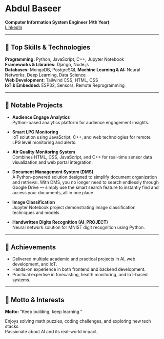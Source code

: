 # Abdul Baseer

**Computer Information System Engineer (4th Year)**  
[LinkedIn](https://www.linkedin.com/in/abdubaseer786)

---

## 💼 Top Skills & Technologies
**Programming:** Python, JavaScript, C++, Jupyter Notebook  
**Frameworks & Libraries:** Django, Node.js  
**Databases:** MongoDB, PostgreSQL 
**Machine Learning & AI:** Neural Networks, Deep Learning, Data Science  
**Web Development:** Tailwind CSS, HTML, CSS  
**IoT & Embedded:** ESP32, Sensors, Remote Reprogramming  

---

## 🌟 Notable Projects

- **Audience Engage Analytics**  
  Python-based analytics platform for audience engagement insights.

- **Smart LPG Monitoring**  
  IoT solution using JavaScript, C++, and web technologies for remote LPG level monitoring and alerts.


- **Air Quality Monitoring System**  
  Combines HTML, CSS, JavaScript, and C++ for real-time sensor data visualization and web portal integration.

- **Document Management System (DMS)**  
  A Python-powered solution designed to simplify document organization and retrieval. With DMS, you no longer need to search endlessly through Google Drive — simply use the    smart search feature to instantly find and access your documents, all in one place.

- **Image Classification**  
  Jupyter Notebook project demonstrating image classification techniques and models.

- **Handwritten Digits Recognition (AI_PROJECT)**  
  Neural network solution for MNIST digit recognition using Python.

---

## 🏅 Achievements
- Delivered multiple academic and practical projects in AI, web development, and IoT.
- Hands-on experience in both frontend and backend development.
- Practical expertise in forecasting, health monitoring, and IoT-based systems.

---

## 🎯 Motto & Interests
**Motto:** “Keep building, keep learning.”

Enjoys solving math puzzles, coding challenges, and exploring new tech stacks.  
Passionate about AI and its real-world impact.
